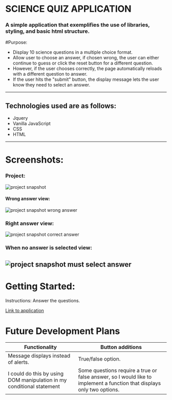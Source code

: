 <!-- ☐ <Your app's title>: A description of your app. Background info of the app is a nice touch.

☐ Technologies Used: List of the technologies used, e.g., JavaScript, HTML, CSS...

☐ Screenshot(s): Images of your actual app.

☐ Getting Started: In this section include the link to your deployed app and any instructions you deem important.

☐ Future Enhancements: Features you plan to implement later.

Note: Don't underestimate the value of a well crafted README.md.
The README.mdintroduces your project to prospective employers and forms their first impression of your work! -->

# SCIENCE QUIZ APPLICATION
### A simple application that exemplifies the use of libraries, styling, and basic html structure.
#Purpose:
- Display 10 science questions in a multiple choice format.
- Allow user to choose an answer, if chosen wrong, the user can either continue to guess or click the reset button for a different question.
- However, if the user chooses correctly, the page automatically reloads with a different question to answer.
- If the user hits the "submit" button, the display message lets the user know they need to select an answer. 
  
---
## Technologies used are as follows:
- Jquery
- Vanilla JavaScript
- CSS
- HTML

---
# Screenshots:
### Project:
![project snapshot](https://i.imgur.com/ozoWvfQ.png)
#### Wrong answer view:
![project snapshot wrong answer](https://i.imgur.com/zdJBtwr.png)
### Right answer view:
![project snapshot correct answer](https://i.imgur.com/8588DJ0.png)
### When no answer is selected view:
![project snapshot must select answer](https://i.imgur.com/hVGy5de.png)
---

# Getting Started:

Instructions: Answer the questions.

[Link to application](https://unit-1-project-science-quiz.vercel.app/)

# Future Development Plans

| Functionality | Button additions |
| ----------- | ----------- |
| Message displays instead of alerts. | True/false option. |
| I could do this by using DOM manipulation in my conditional statement | Some questions require a true or false answer, so I would like to implement a function that displays only two options. |





